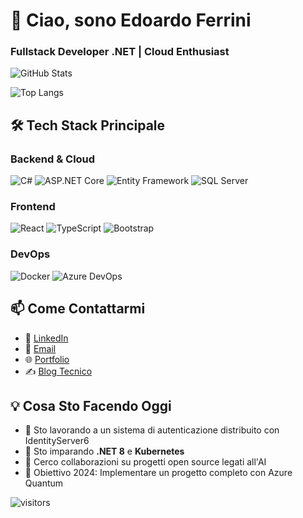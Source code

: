 # 👋 Ciao, sono Edoardo Ferrini  
### **Fullstack Developer .NET | Cloud Enthusiast**

![GitHub Stats](https://github-readme-stats.vercel.app/api?username=EdoardoFerrini&show_icons=true&theme=radical&hide_border=true)

![Top Langs](https://github-readme-stats.vercel.app/api/top-langs/?username=EdoardoFerrini&layout=compact&theme=radical)

## 🛠️ Tech Stack Principale

### **Backend & Cloud**
![C#](https://img.shields.io/badge/C%23-239120?style=flat&logo=c-sharp&logoColor=white)
![ASP.NET Core](https://img.shields.io/badge/ASP.NET_Core-512BD4?style=flat&logo=.net&logoColor=white)
![Entity Framework](https://img.shields.io/badge/Entity_Framework-512BD4?style=flat&logo=.net&logoColor=white)
![SQL Server](https://img.shields.io/badge/SQL_Server-CC2927?style=flat&logo=microsoft-sql-server&logoColor=white)

### **Frontend**
![React](https://img.shields.io/badge/React-61DAFB?style=flat&logo=react&logoColor=black)
![TypeScript](https://img.shields.io/badge/TypeScript-3178C6?style=flat&logo=typescript&logoColor=white)
![Bootstrap](https://img.shields.io/badge/Bootstrap-7952B3?style=flat&logo=bootstrap&logoColor=white)

### **DevOps**
![Docker](https://img.shields.io/badge/Docker-2496ED?style=flat&logo=docker&logoColor=white)
![Azure DevOps](https://img.shields.io/badge/Azure_DevOps-0078D7?style=flat&logo=azure-devops&logoColor=white)

## 📫 Come Contattarmi

- 💼 [LinkedIn](https://www.linkedin.com/in/tuo-profilo)
- 📧 [Email](mailto:tua.email@example.com)
- 🌐 [Portfolio](https://tuo-portfolio.com)
- ✍️ [Blog Tecnico](https://tuo-blog.dev)

## 💡 Cosa Sto Facendo Oggi
- 🔭 Sto lavorando a un sistema di autenticazione distribuito con IdentityServer6
- 🌱 Sto imparando **.NET 8** e **Kubernetes**
- 👯 Cerco collaborazioni su progetti open source legati all'AI
- 🚀 Obiettivo 2024: Implementare un progetto completo con Azure Quantum

![visitors](https://visitor-badge.glitch.me/badge?page_id=page.id&left_color=green&right_color=red)
